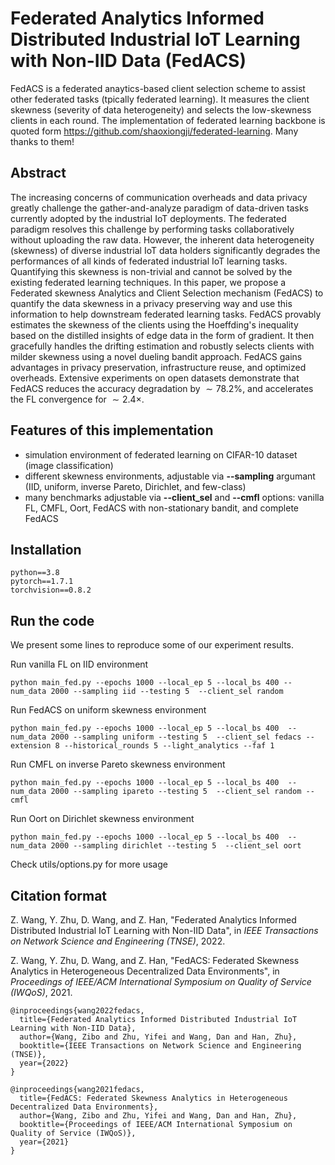 # Federated Analytics Informed Distributed Industrial IoT Learning with Non-IID Data (FedACS)

FedACS is a federated anaytics-based client selection scheme to assist other federated tasks (tpically federated learning). It measures the client skewness (severity of data heterogeneity) and selects the low-skewness clients in each round. The implementation of federated learning backbone is quoted form https://github.com/shaoxiongji/federated-learning. Many thanks to them!

## Abstract
The increasing concerns of communication overheads and data privacy greatly challenge the gather-and-analyze paradigm of data-driven tasks currently adopted by the industrial IoT deployments. The federated paradigm resolves this challenge by performing tasks collaboratively without uploading the raw data. However, the inherent data heterogeneity (skewness) of diverse industrial IoT data holders significantly degrades the performances of all kinds of federated industrial IoT learning tasks. Quantifying this skewness is non-trivial and cannot be solved by the existing federated learning techniques. In this paper, we propose a Federated skewness Analytics and Client Selection mechanism (FedACS) to quantify the data skewness in a privacy preserving way and use this information to help downstream federated learning tasks. FedACS provably estimates the skewness of the clients using the Hoeffding's inequality based on the distilled insights of edge data in the form of gradient. It then gracefully handles the drifting estimation and robustly selects clients with milder skewness using a novel dueling bandit approach. FedACS gains advantages in privacy preservation, infrastructure reuse, and optimized overheads. Extensive experiments on open datasets demonstrate that FedACS reduces the accuracy degradation by $\sim 78.2\%$, and accelerates the FL convergence for $\sim2.4\times$.

## Features of this implementation
- simulation environment of federated learning on CIFAR-10 dataset (image classification)
- different skewness environments, adjustable via **--sampling** argumant (IID, uniform, inverse Pareto, Dirichlet, and few-class)
- many benchmarks adjustable via **--client_sel** and **--cmfl** options: vanilla FL, CMFL, Oort, FedACS with non-stationary bandit, and complete FedACS

## Installation
```
python==3.8
pytorch==1.7.1
torchvision==0.8.2
```


## Run the code

We present some lines to reproduce some of our experiment results.

Run vanilla FL on IID environment

```
python main_fed.py --epochs 1000 --local_ep 5 --local_bs 400 --num_data 2000 --sampling iid --testing 5  --client_sel random
```

Run FedACS on uniform skewness environment

```
python main_fed.py --epochs 1000 --local_ep 5 --local_bs 400  --num_data 2000 --sampling uniform --testing 5  --client_sel fedacs --extension 8 --historical_rounds 5 --light_analytics --faf 1
```

Run CMFL on inverse Pareto skewness environment
```
python main_fed.py --epochs 1000 --local_ep 5 --local_bs 400  --num_data 2000 --sampling ipareto --testing 5  --client_sel random --cmfl
```

Run Oort on Dirichlet skewness environment
```
python main_fed.py --epochs 1000 --local_ep 5 --local_bs 400  --num_data 2000 --sampling dirichlet --testing 5  --client_sel oort
```

Check utils/options.py for more usage

## Citation format

Z. Wang, Y. Zhu, D. Wang, and Z. Han, "Federated Analytics Informed Distributed Industrial IoT Learning with Non-IID Data", in *IEEE Transactions on Network Science and Engineering (TNSE)*, 2022.

Z. Wang, Y. Zhu, D. Wang, and Z. Han, "FedACS: Federated Skewness Analytics in Heterogeneous Decentralized Data Environments", in *Proceedings of IEEE/ACM International Symposium on Quality of Service (IWQoS)*, 2021.

```
@inproceedings{wang2022fedacs,
  title={Federated Analytics Informed Distributed Industrial IoT Learning with Non-IID Data},
  author={Wang, Zibo and Zhu, Yifei and Wang, Dan and Han, Zhu},
  booktitle={IEEE Transactions on Network Science and Engineering (TNSE)},
  year={2022}
}
```
```
@inproceedings{wang2021fedacs,
  title={FedACS: Federated Skewness Analytics in Heterogeneous Decentralized Data Environments},
  author={Wang, Zibo and Zhu, Yifei and Wang, Dan and Han, Zhu},
  booktitle={Proceedings of IEEE/ACM International Symposium on Quality of Service (IWQoS)},
  year={2021}
}
```